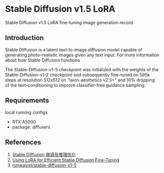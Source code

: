 # Stable Diffusion v1.5 LoRA
Stable Diffusion v1.5 LoRA fine-tuning image generation record

## Introduction
Stable Diffusion is a latent text-to-image diffusion model capable of generating photo-realistic images given any text input. For more information about how Stable Diffusion functions

The Stable-Diffusion-v1-5 checkpoint was initialized with the weights of the Stable-Diffusion-v1-2 checkpoint and subsequently fine-tuned on 595k steps at resolution 512x512 on "laion-aesthetics v2 5+" and 10% dropping of the text-conditioning to improve classifier-free guidance sampling.
## Requirements
local running configs
- RTX A5000
- package: diffusers

## References
1. [Stable Diffusion 微调及推理优化](https://cloud.tencent.com/developer/article/2302436)
2. [Using LoRA for Efficient Stable Diffusion Fine-Tuning](https://huggingface.co/blog/lora)
3. [runwayml/stable-diffusion-v1-5](https://huggingface.co/runwayml/stable-diffusion-v1-5)
